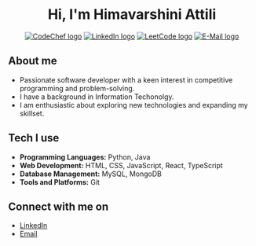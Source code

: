 <h1 align="center">Hi, I'm Himavarshini Attili</h1>

<p align="center">
  <a href="https://www.codechef.com/users/hima_a"><img src="https://img.shields.io/static/v1?label=CodeChef&message=hima_a&style=flat-square&logo=CodeChef&color=blue" alt="CodeChef logo" /></a>
  <a href="www.linkedin.com/in/himavarshini-attili"><img src="https://img.shields.io/static/v1?label=LinkedIn&message=himavarshini-attili&style=flat-square&logo=LinkedIn&color=blue" alt="LinkedIn logo" /></a>
  <a href="https://leetcode.com/u/A_Himavarshini/"><img src="https://img.shields.io/static/v1?label=LeetCode&message=Himavarshini&style=flat-square&logo=LeetCode&color=blue" alt="LeetCode logo" /></a>
  <a href="mailto:himavarshiniattili@gmail.com"><img src="https://img.shields.io/static/v1?label=E-Mail&message=himavarshiniattili@gmail.com&style=flat-square&logo=Mail.Ru&color=blue" alt="E-Mail logo" /></a>
</p>

## About me

- Passionate software developer with a keen interest in competitive programming and problem-solving.
- I have a background in Information Techonolgy.
- I am enthusiastic about exploring new technologies and expanding my skillset.

## Tech I use

- **Programming Languages:** Python, Java
- **Web Development:** HTML, CSS, JavaScript, React, TypeScript
- **Database Management:** MySQL, MongoDB
- **Tools and Platforms:** Git

## Connect with me on

- [LinkedIn](https://linkedin.com/in/himavarshini-attili)
- [Email](mailto:himavarshiniattili@gmail.com)
